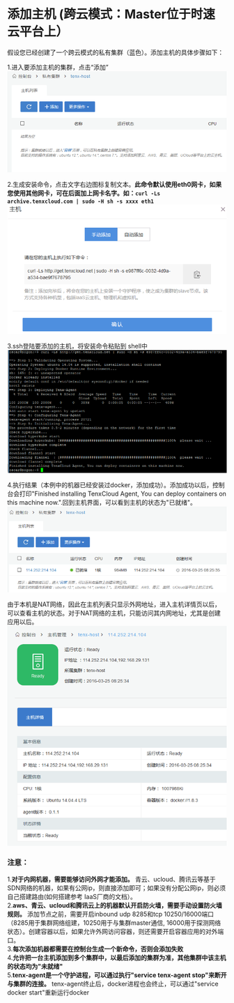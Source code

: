 # 添加主机 (跨云模式：Master位于时速云平台上）
假设您已经创建了一个跨云模式的私有集群（蓝色）。添加主机的具体步骤如下：

1.进入要添加主机的集群，点击“添加”  
![host1](/doc/v1/images/host/add-host-0-tenx-host.png)

2.生成安装命令，点击文字右边图标复制文本。**此命令默认使用eth0网卡，如果您使用其他网卡，可在后面加上网卡名字。如：`curl -Ls archive.tenxcloud.com | sudo -H sh -s xxxx eth1`**  
![host1](/doc/v1/images/host/add-host-1-tenx-host.png)

3.ssh登陆要添加的主机，将安装命令粘贴到 shell中  
![host1](/doc/v1/images/host/add-host-2-tenx-host.png)

4.执行结果（本例中的机器已经安装过docker，添加成功）。添加成功以后，控制台会打印"Finished installing TenxCloud Agent, You can deploy containers on this machine now.".回到主机界面，可以看到主机的状态为"已就绪"。  
![host1](/doc/v1/images/host/add-host-3-tenx-host.png)

由于本机是NAT网络，因此在主机列表只显示外网地址，进入主机详情页以后，可以查看主机的状态。对于NAT网络的主机，只能访问其内网地址，尤其是创建应用以后。  
![host1](/doc/v1/images/host/add-host-4-tenx-host.png)

### 注意：
  1.**对于内网机器，需要能够访问外网才能添加。** 青云、ucloud、腾讯云等基于SDN网络的机器，如果有公网ip，则直接添加即可；如果没有分配公网ip，则必须自己搭建路由(如何搭建参考 IaaS厂商的文档）。  
  2.**aws、青云、ucloud和腾讯云上的机器默认开启防火墙，需要手动设置防火墙规则。** 添加节点之前，需要开启inbound udp 8285和tcp 10250/16000端口（8285用于集群网络组建，10250用于与集群master通信, 16000用于探测网络状态）。创建容器以后，如果允许外网访问容器，则还需要开启容器应用的对外端口。  
  3.**每次添加机器都需要在控制台生成一个新命令，否则会添加失败**  
  4.**允许把一台主机添加到多个集群中，以最后添加的集群为准，其他集群中该主机的状态均为"未就绪"**  
  5.**tenx-agent是一个守护进程，可以通过执行"service tenx-agent stop"来断开与集群的连接。** tenx-agent终止后，docker进程也会终止，可以通过"service docker start"重新运行docker